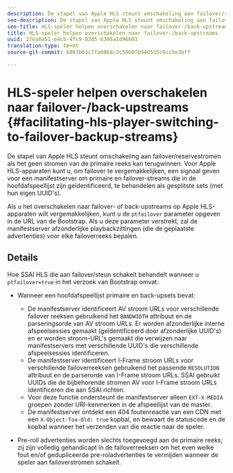 ```yaml
---
description: De stapel van Apple HLS steunt omschakeling aan failover/reservestromen als het geen stromen van de primaire reeks kan terugwinnen. Voor Apple HLS-apparaten kunt u, om failover te vergemakkelijken, een signaal geven voor een manifestserver om primaire en failover-streams die in de hoofdafspeellijst zijn geïdentificeerd, te behandelen als gesplitste sets (met hun eigen UUID's).
seo-description: De stapel van Apple HLS steunt omschakeling aan failover/reservestromen als het geen stromen van de primaire reeks kan terugwinnen. Voor Apple HLS-apparaten kunt u, om failover te vergemakkelijken, een signaal geven voor een manifestserver om primaire en failover-streams die in de hoofdafspeellijst zijn geïdentificeerd, te behandelen als gesplitste sets (met hun eigen UUID's).
seo-title: HLS-speler helpen overschakelen naar failover-/back-upstreams
title: HLS-speler helpen overschakelen naar failover-/back-upstreams
uuid: 2fea8a51-e4cb-4fc9-82d5-6305a1d96603
translation-type: tm+mt
source-git-commit: 6863b63c7fa0068c3c5060fb946515c6cc5e3bff

---
```



# HLS-speler helpen overschakelen naar failover-/back-upstreams {#facilitating-hls-player-switching-to-failover-backup-streams}

De stapel van Apple HLS steunt omschakeling aan failover/reservestromen als het geen stromen van de primaire reeks kan terugwinnen. Voor Apple HLS-apparaten kunt u, om failover te vergemakkelijken, een signaal geven voor een manifestserver om primaire en failover-streams die in de hoofdafspeellijst zijn geïdentificeerd, te behandelen als gesplitste sets (met hun eigen UUID&#39;s).

Als u het overschakelen naar failover- of back-upstreams op Apple HLS-apparaten wilt vergemakkelijken, kunt u de `ptfailover` parameter opgeven in de URL van de Bootstrap. Als u deze parameter verstrekt, zal de manifestserver afzonderlijke playbackzittingen (die de geplaatste advertenties) voor elke failoverreeks bepalen.

## Details

Hoe SSAI HLS die aan failover/steun schakelt behandelt wanneer u `ptfailover=true` in het verzoek van Bootstrap omvat:

* Wanneer een hoofdafspeellijst primaire en back-upsets bevat:

   * De manifestserver identificeert AV stroom URLs voor verschillende failover reeksen gebruikend het `BANDWIDTH` attribuut en de parseringsorde van AV stroom URLs. Er worden afzonderlijke interne afspeelsessies gemaakt (geïdentificeerd door afzonderlijke UUID&#39;s) en er worden stroom-URL&#39;s gemaakt die verwijzen naar manifestservers met verschillende UUID&#39;s die verschillende afspeelsessies identificeren.
   * De manifestserver identificeert I-Frame stroom URLs voor verschillende failoverreeksen gebruikend het passende `RESOLUTION` attribuut en de parserorde van I-Frame stroom URLs. SSAI gebruikt UUIDs die de bijbehorende stromen AV voor I-Frame stroom URLs identificeren die aan SSAI richten.
   * Voor deze functie ondersteunt de manifestserver alleen `EXT-X-MEDIA` groepen zonder URI-kenmerken in de afspeellijst van de master.
   * De manifestserver ontdekt een 404 foutenreactie van een CDN met een `X-Object-Too-Old: true` kopbal, en bewaart de statuscode en de kopbal wanneer het verzenden van die reactie naar de speler.

* Pre-roll advertenties worden slechts toegevoegd aan de primaire reeks; zij zijn volledig gehandicapt in de failoverreeksen om het even welke fout en/of gedupliceerde pre-roladvertenties te vermijden wanneer de speler aan failoverstromen schakelt.

